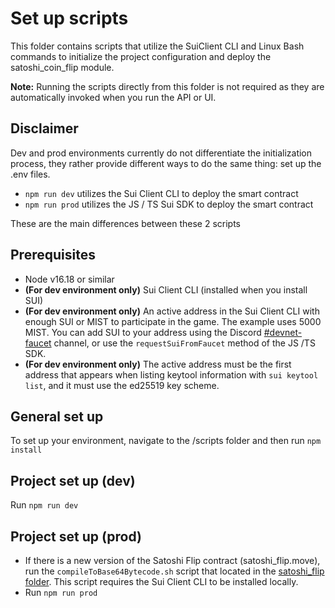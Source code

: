# Set up scripts

This folder contains scripts that utilize the SuiClient CLI and Linux Bash commands to initialize the project configuration and deploy the satoshi_coin_flip module.

**Note:** Running the scripts directly from this folder is not required as they are automatically invoked when you run the API or UI.

## Disclaimer

Dev and prod environments currently do not differentiate the initialization process, they rather provide different ways to do the same thing: set up the .env files.
 - `npm run dev` utilizes the Sui Client CLI to deploy the smart contract
 - `npm run prod` utilizes the JS / TS Sui SDK to deploy the smart contract

These are the main differences between these 2 scripts

## Prerequisites

 - Node v16.18 or similar
 - **(For dev environment only)** Sui Client CLI (installed when you install SUI)
 - **(For dev environment only)** An active address in the Sui Client CLI with enough SUI or MIST to participate in the game. The example uses 5000 MIST. You can add SUI to your address using the Discord [#devnet-faucet](https://discord.com/channels/916379725201563759/971488439931392130) channel, or use the `requestSuiFromFaucet` method of the JS /TS SDK.
 - **(For dev environment only)** The active address must be the first address that appears when listing keytool information with `sui keytool list`, and it must use the ed25519 key scheme.

## General set up

To set up your environment, navigate to the /scripts folder and then run `npm install`

## Project set up (dev)

Run `npm run dev`

## Project set up (prod)

 - If there is a new version of the Satoshi Flip contract (satoshi_flip.move), run the `compileToBase64Bytecode.sh` script that located in the [satoshi_flip folder](../satoshi_flip/compileToBase64Bytecode.sh). This script requires the Sui Client CLI to be installed locally.
 - Run `npm run prod`
